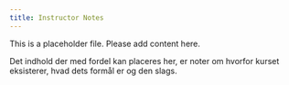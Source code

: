 ```yaml
---
title: Instructor Notes
---
```


This is a placeholder file. Please add content here.

Det indhold der med fordel kan placeres her, er noter om hvorfor kurset eksisterer,
hvad dets formål er og den slags. 
